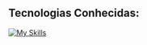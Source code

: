 ## Tecnologias Conhecidas:

[![My Skills](https://skillicons.dev/icons?i=java,spring,aws,docker,postgres,mongodb,redis,prisma,nginx,nodejs,nest,express,postman,react,next,angular,tailwind,js,ts,bash,linux,windows,html,css,git,vscode,vim,vercel,netlify)](https://skillicons.dev)      
